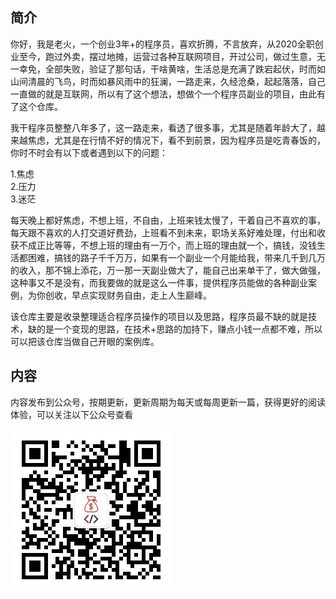 ## 简介
你好，我是老火，一个创业3年+的程序员，喜欢折腾，不言放弃，从2020全职创业至今，跑过外卖，摆过地摊，运营过各种互联网项目，开过公司，做过生意，无一幸免，全部失败，验证了那句话，干啥黄啥，生活总是充满了跌宕起伏，时而如山间清晨的飞鸟，时而如暴风雨中的狂澜，一路走来，久经沧桑，起起落落，自己一直做的就是互联网，所以有了这个想法，想做个一个程序员副业的项目，由此有了这个仓库。

我干程序员整整八年多了，这一路走来，看透了很多事，尤其是随着年龄大了，越来越焦虑，尤其是在行情不好的情况下，看不到前景，因为程序员是吃青春饭的，你时不时会有以下或者遇到以下的问题：

1.焦虑  
2.压力  
3.迷茫


每天晚上都好焦虑，不想上班，不自由，上班来钱太慢了，干着自己不喜欢的事，每天跟不喜欢的人打交道好费劲，上班看不到未来，职场关系好难处理，付出和收获不成正比等等，不想上班的理由有一万个，而上班的理由就一个，搞钱，没钱生活都困难，搞钱的路子千千万万，如果有一个副业一个月能给我，带来几千到几万的收入，那不锦上添花，万一那一天副业做大了，能自己出来单干了，做大做强，这种事又不是没有，而我要做的就是这么一件事，提供程序员能做的各种副业案例，为你创收，早点实现财务自由，走上人生巅峰。


该仓库主要是收录整理适合程序员操作的项目以及思路，程序员最不缺的就是技术，缺的是一个变现的思路，在技术+思路的加持下，赚点小钱一点都不难，所以可以把该仓库当做自己开眼的案例库。


## 内容
内容发布到公众号，按期更新，更新周期为每天或每周更新一篇，获得更好的阅读体验，可以关注以下公众号查看

<img src="imgs/qrcode.jpg">
